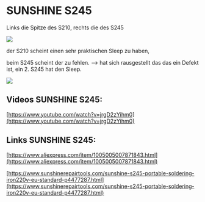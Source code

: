# SUNSHINE S245

Links die Spitze des S210, rechts die des S245

![](https://user-images.githubusercontent.com/69573151/224663576-2205daf2-852e-4d3e-8e54-22e1ecdf0ef4.jpg)

der S210 scheint einen sehr praktischen Sleep zu haben, 

beim S245 scheint der zu fehlen. --> hat sich rausgestellt das das ein Defekt ist, 
ein 2. S245 hat den Sleep. 

![](https://user-images.githubusercontent.com/69573151/224664019-4cbfc2fc-031e-4c67-be83-e20b33786d18.jpeg)

## Videos SUNSHINE S245:

[https://www.youtube.com/watch?v=jrgD2zYihm0](https://www.youtube.com/watch?v=jrgD2zYihm0)

## Links SUNSHINE S245:

[https://www.aliexpress.com/item/1005005007871843.html](https://www.aliexpress.com/item/1005005007871843.html)

[https://www.sunshinerepairtools.com/sunshine-s245-portable-soldering-iron220v-eu-standard-p4477287.html](https://www.sunshinerepairtools.com/sunshine-s245-portable-soldering-iron220v-eu-standard-p4477287.html)
